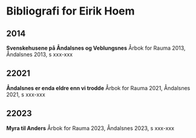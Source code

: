 # Bibliografi for Eirik Hoem

## 2014
**Svenskehusene på Åndalsnes og Veblungsnes** Årbok for Rauma 2013, Åndalsnes 2013, s xxx-xxx

## 22021
**Åndalsnes er enda eldre enn vi trodde** Årbok for Rauma 2021, Åndalsnes 2021, s xxx-xxx

## 22023
**Myra til Anders** Årbok for Rauma 2023, Åndalsnes 2023, s xxx-xxx
